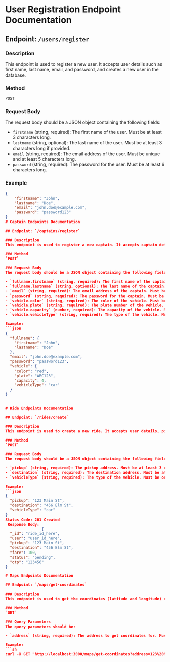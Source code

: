 # User Registration Endpoint Documentation

## Endpoint: `/users/register`

### Description
This endpoint is used to register a new user. It accepts user details such as first name, last name, email, and password, and creates a new user in the database.

### Method
`POST`

### Request Body
The request body should be a JSON object containing the following fields:

- `firstname` (string, required): The first name of the user. Must be at least 3 characters long.
- `lastname` (string, optional): The last name of the user. Must be at least 3 characters long if provided.
- `email` (string, required): The email address of the user. Must be unique and at least 5 characters long.
- `password` (string, required): The password for the user. Must be at least 6 characters long.

### Example
```json
{
    "firstname": "John",
    "lastname": "Doe",
    "email": "john.doe@example.com",
    "password": "password123"
}
# Captain Endpoints Documentation

## Endpoint: `/captains/register`

### Description
This endpoint is used to register a new captain. It accepts captain details such as first name, last name, email, password, and vehicle details, and creates a new captain in the database.

### Method
`POST`

### Request Body
The request body should be a JSON object containing the following fields:

- `fullname.firstname` (string, required): The first name of the captain. Must be at least 3 characters long.
- `fullname.lastname` (string, optional): The last name of the captain. Must be at least 3 characters long if provided.
- `email` (string, required): The email address of the captain. Must be unique and valid.
- `password` (string, required): The password for the captain. Must be at least 6 characters long.
- `vehicle.color` (string, required): The color of the vehicle. Must be at least 3 characters long.
- `vehicle.plate` (string, required): The plate number of the vehicle. Must be at least 3 characters long.
- `vehicle.capacity` (number, required): The capacity of the vehicle. Must be at least 1.
- `vehicle.vehicleType` (string, required): The type of the vehicle. Must be one of 'car', 'motorcycle', or 'auto'.

Example:
```json
{
  "fullname": {
    "firstname": "John",
    "lastname": "Doe"
  },
  "email": "john.doe@example.com",
  "password": "password123",
  "vehicle": {
    "color": "red",
    "plate": "ABC123",
    "capacity": 4,
    "vehicleType": "car"
  }
}


# Ride Endpoints Documentation

## Endpoint: `/rides/create`

### Description
This endpoint is used to create a new ride. It accepts user details, pickup location, destination, and vehicle type, and creates a new ride in the database.

### Method
`POST`

### Request Body
The request body should be a JSON object containing the following fields:

- `pickup` (string, required): The pickup address. Must be at least 3 characters long.
- `destination` (string, required): The destination address. Must be at least 3 characters long.
- `vehicleType` (string, required): The type of the vehicle. Must be one of 'auto', 'car', or 'moto'.

Example:
```json
{
  "pickup": "123 Main St",
  "destination": "456 Elm St",
  "vehicleType": "car"
}
Status Code: 201 Created
 Response Body:
                {
  "_id": "ride_id_here",
  "user": "user_id_here",
  "pickup": "123 Main St",
  "destination": "456 Elm St",
  "fare": 100,
  "status": "pending",
  "otp": "123456"
}

# Maps Endpoints Documentation

## Endpoint: `/maps/get-coordinates`

### Description
This endpoint is used to get the coordinates (latitude and longitude) of a given address.

### Method
`GET`

### Query Parameters
The query parameters should be:

- `address` (string, required): The address to get coordinates for. Must be at least 3 characters long.

Example:
```sh
curl -X GET "http://localhost:3000/maps/get-coordinates?address=123%20Main%20St"